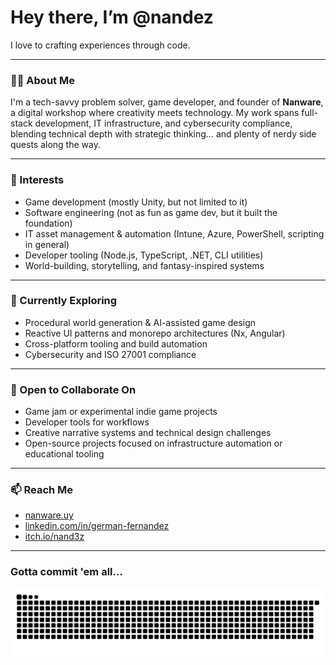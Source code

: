 # Hey there, I’m @nandez

I love to crafting experiences through code.

---

### 👨‍💻 About Me
I'm a tech-savvy problem solver, game developer, and founder of **Nanware**, a digital workshop where creativity meets technology. My work spans full-stack development, IT infrastructure, and cybersecurity compliance, blending technical depth with strategic thinking... and plenty of nerdy side quests along the way.

---

### 👀 Interests
- Game development (mostly Unity, but not limited to it)
- Software engineering (not as fun as game dev, but it built the foundation)
- IT asset management & automation (Intune, Azure, PowerShell, scripting in general)
- Developer tooling (Node.js, TypeScript, .NET, CLI utilities)
- World-building, storytelling, and fantasy-inspired systems

---

### 🌱 Currently Exploring
- Procedural world generation & AI-assisted game design
- Reactive UI patterns and monorepo architectures (Nx, Angular)
- Cross-platform tooling and build automation
- Cybersecurity and ISO 27001 compliance

---

### 🤝 Open to Collaborate On
- Game jam or experimental indie game projects
- Developer tools for workflows
- Creative narrative systems and technical design challenges
- Open-source projects focused on infrastructure automation or educational tooling

---

### 📫 Reach Me
- [nanware.uy](https://nanware.uy)
- [linkedin.com/in/german-fernandez](https://www.linkedin.com/in/german-fernandez-98548671/)
- [itch.io/nand3z](https://nand3z.itch.io)

---

### Gotta commit 'em all...

<picture>
        <source media="(prefers-color-scheme: dark)" srcset="https://raw.githubusercontent.com/nandez/nandez/output/github-contribution-grid-snake-dark.svg">
        <source media="(prefers-color-scheme: light)" srcset="https://raw.githubusercontent.com/nandez/nandez/output/github-contribution-grid-snake.svg">
        <img alt="github contribution grid snake animation" src="https://raw.githubusercontent.com/nandez/nandez/output/github-contribution-grid-snake.svg" style="visibility: visible; max-width: 100%;">
</picture>


<!---
nandez/nandez is a ✨ special ✨ repository because its `README.md` (this file) appears on your GitHub profile.
You can click the Preview link to take a look at your changes.
--->
